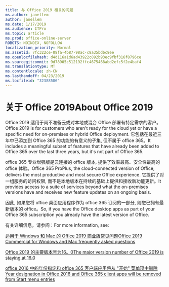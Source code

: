 ```yaml
---
title: 与 Office 2019 相关的问题
ms.author: janellem
author: janellem
ms.date: 1/17/2019
ms.audience: ITPro
ms.topic: article
ms.prod: office-online-server
ROBOTS: NOINDEX, NOFOLLOW
localization_priority: Normal
ms.assetid: 7fc322ce-08fa-4b87-98ac-c8a35bd6c8ee
ms.openlocfilehash: d4d116a1d6ad43922c892b93ec9fbf316f8796ce
ms.sourcegitcommit: 9d78905c512192ffc4675468abd2efc5f2e4baf4
ms.translationtype: MT
ms.contentlocale: zh-CN
ms.lasthandoff: 04/23/2019
ms.locfileid: "32388586"
---
```

# <a name="about-office-2019"></a><span data-ttu-id="7430d-102">关于 Office 2019</span><span class="sxs-lookup"><span data-stu-id="7430d-102">About Office 2019</span></span>

<span data-ttu-id="7430d-103">Office 2019 适用于尚不准备云或对本地或混合 Office 部署有特定需求的客户。</span><span class="sxs-lookup"><span data-stu-id="7430d-103">Office 2019 is for customers who aren't ready for the cloud yet or have a specific need for on-premises or hybrid Office deployment.</span></span> <span data-ttu-id="7430d-104">它包括在最近三年中已添加到 Office 365 的功能的有意义的子集, 但不属于 office 365。</span><span class="sxs-lookup"><span data-stu-id="7430d-104">It includes a meaningful subset of features that have already been added to Office 365 over the last three years, but it's not part of Office 365.</span></span>
  
<span data-ttu-id="7430d-105">office 365 专业增强版是云连接的 office 版本, 提供了效率最高、安全性最高的 office 体验。</span><span class="sxs-lookup"><span data-stu-id="7430d-105">Office 365 ProPlus, the cloud-connected version of Office, delivers the most productive and most secure Office experience.</span></span> <span data-ttu-id="7430d-106">它提供了对一组服务的访问权限, 而不是本地版本在持续的基础上提供和接收新功能更新。</span><span class="sxs-lookup"><span data-stu-id="7430d-106">It provides access to a suite of services beyond what the on-premises versions have and receives new feature updates on an ongoing basis.</span></span>
  
<span data-ttu-id="7430d-107">因此, 如果您将 office 桌面应用程序作为 office 365 订阅的一部分, 则您已拥有最新版本的 office。</span><span class="sxs-lookup"><span data-stu-id="7430d-107">So, if you have the Office desktop apps as part of your Office 365 subscription you already have the latest version of Office.</span></span>
  
<span data-ttu-id="7430d-108">有关详细信息，请参阅：</span><span class="sxs-lookup"><span data-stu-id="7430d-108">For more information, see:</span></span>
  
[<span data-ttu-id="7430d-109">适用于 Windows 和 Mac 的 Office 2019 商业版常见问题</span><span class="sxs-lookup"><span data-stu-id="7430d-109">Office 2019 Commercial for Windows and Mac frequently asked questions</span></span>](https://support.microsoft.com/help/4133312)
  
[<span data-ttu-id="7430d-110">Office 2019 的主要版本号为16。0</span><span class="sxs-lookup"><span data-stu-id="7430d-110">The major version number of Office 2019 is staying at 16.0</span></span>](https://docs.microsoft.com/deployoffice/office2019/overview)
  
[<span data-ttu-id="7430d-111">office 2016 中的年份指定和 office 365 客户端应用将从 "开始" 菜单项中删除</span><span class="sxs-lookup"><span data-stu-id="7430d-111">Year designation in Office 2016 and Office 365 client apps will be removed from Start menu entries</span></span>](https://support.office.com/article/8fe5e052-76d2-49de-af30-2e84ed3da907?wt.mc_id=Alchemy_ClientDIA)
  

